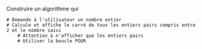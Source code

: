 Construire un algorithme qui

```algo
# Demande à l'utilisateur un nombre entier
# Calcule et affiche le carré de tous les entiers pairs compris entre 2 et le nombre saisi
    # Attention à n'afficher que les entiers pairs
    # Utiliser la boucle POUR
```